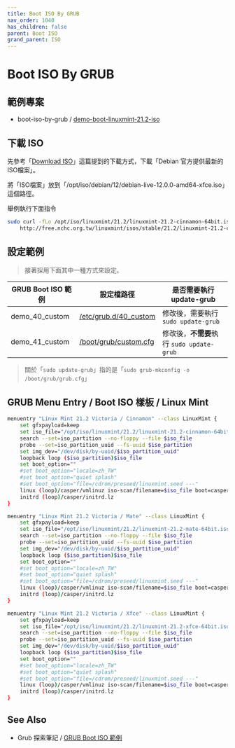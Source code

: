 ```yaml
---
title: Boot ISO By GRUB
nav_order: 1040
has_children: false
parent: Boot ISO
grand_parent: ISO
---
```



# Boot ISO By GRUB


## 範例專案

* boot-iso-by-grub / [demo-boot-linuxmint-21.2-iso](https://github.com/samwhelp/linuxmint-adjustment/tree/main/core/iso/boot-iso/boot-iso-by-grub/demo-boot-linuxmint-21.2-iso)


## 下載 ISO

先參考「[Download ISO](https://samwhelp.github.io/note-about-linuxmint/read/core/iso/download-iso.html)」這篇提到的下載方式，下載「Debian 官方提供最新的ISO檔案」。

將「ISO檔案」放到「/opt/iso/debian/12/debian-live-12.0.0-amd64-xfce.iso」這個路徑。

舉例執行下面指令

``` sh
sudo curl -fLo /opt/iso/linuxmint/21.2/linuxmint-21.2-cinnamon-64bit.iso --create-dirs \
	http://free.nchc.org.tw/linuxmint/isos/stable/21.2/linuxmint-21.2-cinnamon-64bit.iso
```


## 設定範例

> 接著採用下面其中一種方式來設定。

| GRUB Boot ISO 範例 | 設定檔路徑 | 是否需要執行 update-grub |
| --- | --- | --- |
| demo_40_custom | [/etc/grub.d/40_custom](https://github.com/samwhelp/linuxmint-adjustment/blob/main/core/iso/boot-iso/boot-iso-by-grub/demo-boot-linuxmint-21.2-iso/asset/overlay/etc/grub.d/40_custom) | 修改後，需要執行 `sudo update-grub` |
| demo_41_custom | [/boot/grub/custom.cfg](https://github.com/samwhelp/linuxmint-adjustment/blob/main/core/iso/boot-iso/boot-iso-by-grub/demo-boot-linuxmint-21.2-iso/asset/overlay/boot/grub/custom.cfg) | 修改後，**不需要**執行 `sudo update-grub` |

> 關於「`sudo update-grub`」指的是「`sudo grub-mkconfig -o /boot/grub/grub.cfg`」


## GRUB Menu Entry / Boot ISO 樣板 / Linux Mint

``` sh
menuentry "Linux Mint 21.2 Victoria / Cinnamon" --class LinuxMint {
	set gfxpayload=keep
	set iso_file="/opt/iso/linuxmint/21.2/linuxmint-21.2-cinnamon-64bit.iso"
	search --set=iso_partition --no-floppy --file $iso_file
	probe --set=iso_partition_uuid --fs-uuid $iso_partition
	set img_dev="/dev/disk/by-uuid/$iso_partition_uuid"
	loopback loop ($iso_partition)$iso_file
	set boot_option=""
	#set boot_option="locale=zh_TW"
	#set boot_option="quiet splash"
	#set boot_option="file=/cdrom/preseed/linuxmint.seed ---"
	linux (loop)/casper/vmlinuz iso-scan/filename=$iso_file boot=casper $boot_option
	initrd (loop)/casper/initrd.lz
}

```


``` sh
menuentry "Linux Mint 21.2 Victoria / Mate" --class LinuxMint {
	set gfxpayload=keep
	set iso_file="/opt/iso/linuxmint/21.2/linuxmint-21.2-mate-64bit.iso"
	search --set=iso_partition --no-floppy --file $iso_file
	probe --set=iso_partition_uuid --fs-uuid $iso_partition
	set img_dev="/dev/disk/by-uuid/$iso_partition_uuid"
	loopback loop ($iso_partition)$iso_file
	set boot_option=""
	#set boot_option="locale=zh_TW"
	#set boot_option="quiet splash"
	#set boot_option="file=/cdrom/preseed/linuxmint.seed ---"
	linux (loop)/casper/vmlinuz iso-scan/filename=$iso_file boot=casper $boot_option
	initrd (loop)/casper/initrd.lz
}
```


``` sh
menuentry "Linux Mint 21.2 Victoria / Xfce" --class LinuxMint {
	set gfxpayload=keep
	set iso_file="/opt/iso/linuxmint/21.2/linuxmint-21.2-xfce-64bit.iso"
	search --set=iso_partition --no-floppy --file $iso_file
	probe --set=iso_partition_uuid --fs-uuid $iso_partition
	set img_dev="/dev/disk/by-uuid/$iso_partition_uuid"
	loopback loop ($iso_partition)$iso_file
	set boot_option=""
	#set boot_option="locale=zh_TW"
	#set boot_option="quiet splash"
	#set boot_option="file=/cdrom/preseed/linuxmint.seed ---"
	linux (loop)/casper/vmlinuz iso-scan/filename=$iso_file boot=casper $boot_option
	initrd (loop)/casper/initrd.lz
}

```


## See Also

* Grub 探索筆記 / [GRUB Boot ISO 範例](https://samwhelp.github.io/note-about-grub/read/howto/boot_iso.html)
